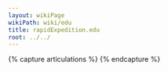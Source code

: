 ```yaml
---
layout: wikiPage
wikiPath: wiki/edu
title: rapidExpedition.edu
root: ../../
---
```


<!--This page is subject to our wiki transclusion guidelines and should only be edited under consideration of such.-->

{% capture articulations %}
{% endcapture %}
